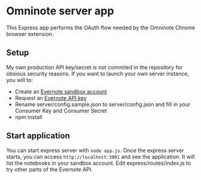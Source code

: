 Omninote server app
===================
This Express app performs the OAuth flow needed by the Omninote Chrome browser extension.

Setup
-----------
My own production API key/secret is not commited in the repository for obsious security reasons. If you want to launch your own server instance, you will to:
- Create an [Evernote sandbox account](https://sandbox.evernote.com/Registration.action)
- Request an [Evernote API key](http://dev.evernote.com/)
- Rename server/config.sample.json to server/config.json and fill in your Consumer Key and Consumer Secret
- npm install

Start application
-----------------
You can start express server with `node app.js`.  Once the express server starts, you can access `http://localhost:3001` and see the application. It will list the notebooks in your sandbox account. Edit express/routes/index.js to try other parts of the Evernote API.
